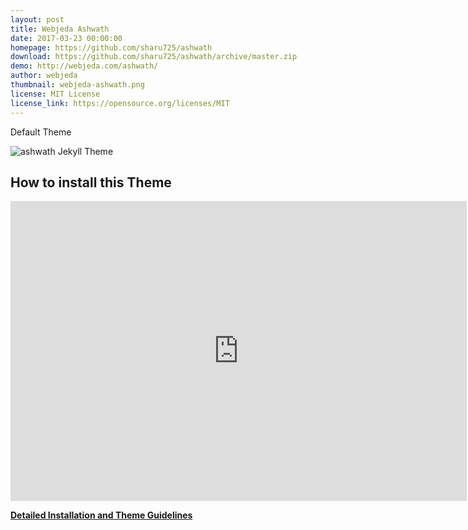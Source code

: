 ```yaml
---
layout: post
title: Webjeda Ashwath
date: 2017-03-23 00:00:00
homepage: https://github.com/sharu725/ashwath
download: https://github.com/sharu725/ashwath/archive/master.zip
demo: http://webjeda.com/ashwath/
author: webjeda
thumbnail: webjeda-ashwath.png
license: MIT License
license_link: https://opensource.org/licenses/MIT
---
```


Default Theme

![ashwath Jekyll Theme](http://webjeda.com/ashwath/images/Default.png)

## How to install this Theme

<iframe width="730" height="480"
src="https://www.youtube.com/embed/T2nx6tj-ZH4"
frameborder="0" allowfullscreen></iframe>
<br />

[**Detailed Installation and Theme Guidelines**](https://blog.webjeda.com/jekyll-themes/)
